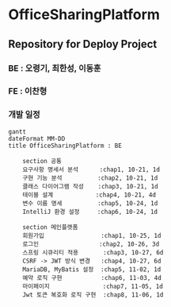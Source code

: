 # OfficeSharingPlatform

## Repository for Deploy Project

### BE : 오령기, 최한성, 이동훈

### FE : 이찬형

### 개발 일정

```mermaid
gantt
dateFormat MM-DD
title OfficeSharingPlatform : BE

    section 공통
    요구사항 명세서 분석      :chap1, 10-21, 1d
    구현 기능 분석          :chap2, 10-21, 1d
    클래스 다이어그램 작성    :chap3, 10-21, 1d 
    테이블 설계            :chap4, 10-21, 4d
    변수 이름 명세          :chap5, 10-24, 1d
    IntelliJ 환경 설정     :chap6, 10-24, 1d

    section 메인플랫폼
    회원가입                :chap1, 10-25, 1d
    로그인                 :chap2, 10-26, 3d
    스프링 시큐리티 적용       :chap3, 10-27, 6d
    CSRF -> JWT 방식 변경   :chap4, 10-27, 6d
    MariaDB, MyBatis 설정  :chap5, 11-02, 1d
    예약 로직 구현           :chap6, 11-03, 4d
    마이페이지               :chap7, 11-05, 1d
    Jwt 토큰 복호화 로직 구현  :chap8, 11-06, 1d

    
```